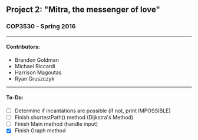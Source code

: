 ## Project 2: "Mitra, the messenger of love"
### COP3530 - Spring 2016
---

#### Contributors:
* Brandon Goldman
* Michael Riccardi
* Harrison Magoutas
* Ryan Gruszczyk

---

#### To-Do:
- [ ] Determine if incantations are possible (if not, print IMPOSSIBLE)
- [ ] Finish shortestPath() method (Dijkstra's Method)
- [ ] Finish Main method (handle input)
- [X] Finish Graph method
